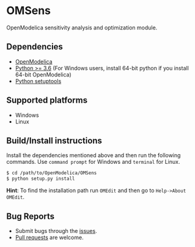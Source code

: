 # OMSens

OpenModelica sensitivity analysis and optimization module.

## Dependencies

- [OpenModelica](https://openmodelica.org)
- [Python >= 3.6](https://www.python.org/) (For Windows users, install 64-bit python if you install 64-bit OpenModelica)
- [Python setuptools](https://pypi.org/project/setuptools/)

## Supported platforms

- Windows
- Linux

## Build/Install instructions

Install the dependencies mentioned above and then run the following commands. Use `command prompt` for Windows and `terminal` for Linux. 

```bash
$ cd /path/to/OpenModelica/OMSens
$ python setup.py install
```

**Hint**: To find the installation path run `OMEdit` and then go to `Help->About OMEdit`.

## Bug Reports

- Submit bugs through the [issues](issues).
- [Pull requests](pulls) are welcome.
